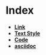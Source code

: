 Index
=
* [**Link**](Link&Image.MD)
* [**Text Style**](TextStyle.md)
* [**Code**](Code.md)
* [**asciidoc**](asciidoc/AsciiDoc.adoc)